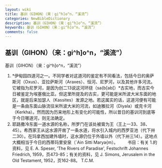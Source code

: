 ```yaml
---
layout: wiki
title: 基训（GIHON）（来：gi^h]o^n，“溪流”）
categories: NewBibleDictionary
description: 基训（GIHON）（来：gi^h]o^n，“溪流”）
keywords: 基训（GIHON）（来：gi^h]o^n，“溪流”）
comments: false
---
```


## 基训（GIHON）（来：gi^h]o^n，“溪流”）



基训（GIHON）（来：gi^h]o^n，“溪流”）
1. *伊甸园四道河之一。不同学者对这道河的鉴定有不同看法，包括今日的奥萨斯河（Oxus）、亚拉萨斯河（Araxes）、恒河、尼罗河，以及其他许多河流。它被指为尼罗河，是因为创二13说这河环绕（sa{b[ab[）*古实地，而古实今日被鉴定为埃塞俄比亚。但这里所提及的古实，更可能是米所波大米东面的地区，就是后来加瑟人（Kassites）发源之地。若这属实的话，这道河便有可能是一条由东面山脉流往米所波大米的河流，如迪雅拉河（Diyala）或克卡河（Kerkha）。然而因为历来地形上有变化的可能性，所以昔日的基训河到底等于今日哪道河，则无法确定。
2. 耶路撒冷东面一道水源的名称，所罗门在该处被膏为王（王上一33、38、45）。希西家王从这水源开凿了一条水道，将水引入城内的西罗亚池（代下卅二30）。在玛拿西加建外墙时，这水源仍位于外墙以外（代下卅三14）。这地点大概相当于今日的西蒂玛里安泉（`Ain Sitti Marya{m）。
　　书目：有关 1.的资料，见 E. A. Speser, 'The Rivers
of Paradise', Festschrift Johannes
Friedrich, 1959，页473-85；有关的资料，见 J. Simons, Jerusalem in the Old Testament, 1952，页162-88。
T.C.M.




